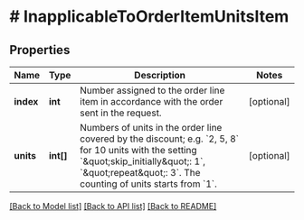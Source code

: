 # # InapplicableToOrderItemUnitsItem

## Properties

Name | Type | Description | Notes
------------ | ------------- | ------------- | -------------
**index** | **int** | Number assigned to the order line item in accordance with the order sent in the request. | [optional]
**units** | **int[]** | Numbers of units in the order line covered by the discount; e.g. &#x60;2, 5, 8&#x60; for 10 units with the setting &#x60;\&quot;skip_initially\&quot;: 1&#x60;, &#x60;\&quot;repeat\&quot;: 3&#x60;. The counting of units starts from &#x60;1&#x60;. | [optional]

[[Back to Model list]](../../README.md#models) [[Back to API list]](../../README.md#endpoints) [[Back to README]](../../README.md)
